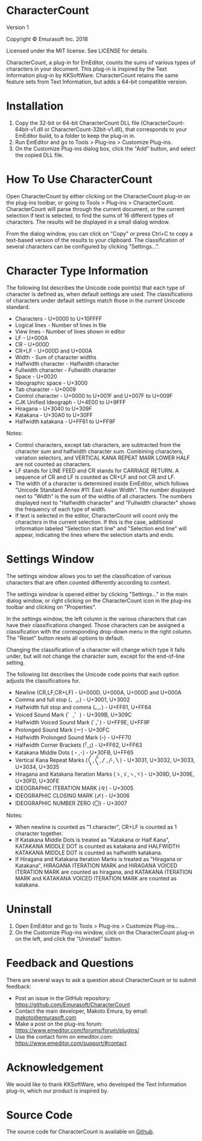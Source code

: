 # CharacterCount
Version 1

Copyright © Emurasoft Inc. 2018

Licensed under the MIT license. See LICENSE for details.

CharacterCount, a plug-in for EmEditor, counts the sums of various types of characters in your document. This plug-in is inspired by the Text Information plug-in by KKSoftWare. CharacterCount retains the same feature sets from Text Information, but adds a 64-bit compatible version.

# Installation
1. Copy the 32-bit or 64-bit CharacterCount DLL file (CharacterCount-64bit-v1.dll or CharacterCount-32bit-v1.dll), that corresponds to your EmEditor build, to a folder to keep the plug-in in.
2. Run EmEditor and go to Tools > Plug-ins > Customize Plug-ins.
3. On the Customize Plug-ins dialog box, click the "Add" button, and select the copied DLL file.

# How To Use CharacterCount
Open CharacterCount by either clicking on the CharacterCount plug-in on the plug-ins toolbar, or going to Tools > Plug-ins > CharacterCount. CharacterCount will parse through the current document, or the current selection if text is selected, to find the sums of 16 different types of characters. The results will be displayed in a small dialog window.

From the dialog window, you can click on "Copy" or press Ctrl+C to copy a text-based version of the results to your clipboard. The classification of several characters can be configured by clicking "Settings...".

# Character Type Information
The following list describes the Unicode code point(s) that each type of character is defined as, when default settings are used. The classifications of characters under default settings match those in the current Unicode standard.

* Characters - U+0000 to U+10FFFF
* Logical lines - Number of lines in file
* View lines - Number of lines shown in editor
* LF - U+000A
* CR - U+000D
* CR+LF - U+000D and U+000A
* Width - Sum of character widths
* Halfwidth character - Halfwidth character
* Fullwidth character - Fullwidth character
* Space - U+0020
* Ideographic space - U+3000
* Tab character - U+0009
* Control character - U+0000 to U+001F and U+007F to U+009F
* CJK Unified Ideograph - U+4E00 to U+9FFF
* Hiragana - U+3040 to U+309F
* Katakana - U+30A0 to U+30FF
* Halfwidth katakana - U+FF61 to U+FF9F

Notes:
* Control characters, except tab characters, are subtracted from the character sum and halfwidth character sum. Combining characters, variation selectors, and VERTICAL KANA REPEAT MARK LOWER HALF are not counted as characters.
* LF stands for LINE FEED and CR stands for CARRIAGE RETURN. A sequence of CR and LF is counted as CR+LF and not CR and LF.
* The width of a character is determined inside EmEditor, which follows "Unicode Standard Annex #11: East Asian Width". The number displayed next to "Width" is the sum of the widths of all characters. The numbers displayed next to "Halfwidth character" and "Fullwidth character" shows the frequency of each type of width.
* If text is selected in the editor, CharacterCount will count only the characters in the current selection. If this is the case, additional information labeled "Selection start line" and "Selection end line" will appear, indicating the lines where the selection starts and ends.

# Settings Window
The settings window allows you to set the classification of various characters that are often counted differently according to context.

The settings window is opened either by clicking "Settings..." in the main dialog window, or right clicking on the CharacterCount icon in the plug-ins toolbar and clicking on "Properties".

In the settings window, the left column is the various characters that can have their classifications changed. Those characters can be assigned a classification with the corresponding drop-down menu in the right column. The "Reset" button resets all options to default.

Changing the classification of a character will change which type it falls under, but will not change the character sum, except for the end-of-line setting.

The following list describes the Unicode code points that each option adjusts the classifications for.

* Newline (CR,LF,CR+LF) - U+000D, U+000A, U+000D and U+000A
* Comma and full stop (、,。) - U+3001, U+3002
* Halfwidth full stop and comma (｡,､) - U+FF61, U+FF64
* Voiced Sound Mark (゛,゜) - U+309B, U+309C
* Halfwidth Voiced Sound Mark (ﾞ,ﾟ) - U+FF9E, U+FF9F
* Prolonged Sound Mark (ー) - U+30FC
* Halfwidth Prolonged Sound Mark (ｰ) - U+FF70
* Halfwidth Corner Brackets (｢,｣) - U+FF62, U+FF63
* Katakana Middle Dots (・,･) - U+30FB, U+FF65
* Vertical Kana Repeat Marks (〱,〲,〳,〴,〵) - U+3031, U+3032, U+3033, U+3034, U+3035
* Hiragana and Katakana Iteration Marks (ゝ,ゞ,ヽ,ヾ) - U+309D, U+309E, U+30FD, U+30FE
* IDEOGRAPHIC ITERATION MARK (々) - U+3005
* IDEOGRAPHIC CLOSING MARK (〆) - U+3006
* IDEOGRAPHIC NUMBER ZERO (〇) - U+3007

Notes:
* When newline is counted as "1 character", CR+LF is counted as 1 character together.
* If Katakana Middle Dots is treated as "Katakana or Half Kana", KATAKANA MIDDLE DOT is counted as katakana and HALFWIDTH KATAKANA MIDDLE DOT is counted as halfwidth katakana.
* If Hiragana and Katakana Iteration Marks is treated as "Hiragana or Katakana", HIRAGANA ITERATION MARK and HIRAGANA VOICED ITERATION MARK are counted as hiragana, and KATAKANA ITERATION MARK and KATAKANA VOICED ITERATION MARK are counted as katakana.

# Uninstall
1. Open EmEditor and go to Tools > Plug-ins > Customize Plug-ins...
2. On the Customize Plug-ins window, click on the CharacterCount plug-in on the left, and click the "Uninstall" button.

# Feedback and Questions
There are several ways to ask a question about CharacterCount or to submit feedback:

* Post an issue in the GitHub repository: https://github.com/Emurasoft/CharacterCount
* Contact the main developer, Makoto Emura, by email: makoto@emurasoft.com
* Make a post on the plug-ins forum: https://www.emeditor.com/forums/forum/plugins/
* Use the contact form on emeditor.com: https://www.emeditor.com/support/#contact

# Acknowledgement
We would like to thank KKSoftWare, who developed the Text Information plug-in, which our product is inspired by.

# Source Code
The source code for CharacterCount is available on [Github](https://github.com/Emurasoft/CharacterCount).
